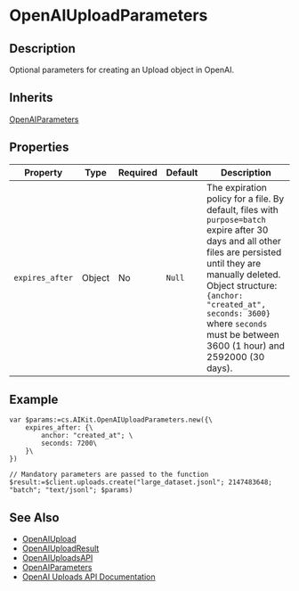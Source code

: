 # OpenAIUploadParameters

## Description
Optional parameters for creating an Upload object in OpenAI.

## Inherits

[OpenAIParameters](OpenAIParameters.md)

## Properties

| Property | Type | Required | Default | Description |
| -------- | ---- | -------- | ------- | ----------- |
| `expires_after` | Object | No | `Null` | The expiration policy for a file. By default, files with `purpose=batch` expire after 30 days and all other files are persisted until they are manually deleted. Object structure: `{anchor: "created_at", seconds: 3600}` where `seconds` must be between 3600 (1 hour) and 2592000 (30 days). |


## Example 

```4d
var $params:=cs.AIKit.OpenAIUploadParameters.new({\
    expires_after: {\
        anchor: "created_at"; \
        seconds: 7200\
    }\
})

// Mandatory parameters are passed to the function
$result:=$client.uploads.create("large_dataset.jsonl"; 2147483648; "batch"; "text/jsonl"; $params)
```

## See Also
- [OpenAIUpload](OpenAIUpload.md)
- [OpenAIUploadResult](OpenAIUploadResult.md)
- [OpenAIUploadsAPI](OpenAIUploadsAPI.md)
- [OpenAIParameters](OpenAIParameters.md)
- [OpenAI Uploads API Documentation](https://platform.openai.com/docs/api-reference/uploads/create)
